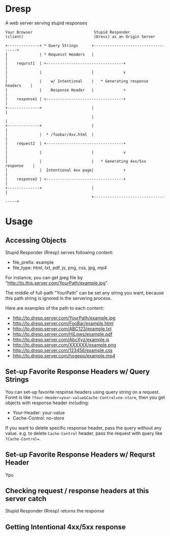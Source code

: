 # Dresp
A web server serving stupid responses


```
Your Browser                           Stupid Responder
(client)                               (Dress) as an Origin Server

+--------------+ * Query Strings      +------------------------------------+
|              | * Requesst Headers   |                                    |
|    requrst1  | +----------------------------------+                      |
|              |                      |             v                      |
|              |    w/ Intentional    |   * Generating response headers    |
|              |    Response Header   |             +                      |
|    response1 | <----------------------------------+                      |
+--------------+                      |                                    |
                                      |                                    |
+--------------+                      |                                    |
|              |  * /foobar/4xx.html  |                                    |
|    request2  | +----------------------------------+                      |
|              |                      |             v                      |
|              |                      |   * Generating 4xx/5xx response    |
|              |  Intentional 4xx page|             +                      |
|    response2 | <----------------------------------+                      |
+--------------+                      |                                    |
                                      +------------------------------------+

```


# Usage

## Accessing Objects

Stupid Responder (Rresp) serves following content:

* file_prefix: example
* file_type: html, txt, pdf, js, png, css, jpg, mp4

For instance, you can get jpeg file by "http://to.this.server.com/YourPath/example.jpg".

The middle of full-path "YourPath" can be set any string you want, because this path string
is ignored in the servering process.

Here are examples of the path to each content:

* http://to.dresp.server.com/YourPath/example.jpg
* http://to.dresp.server.com/FooBar/example.html
* http://to.dresp.server.com/ABC123/example.txt
* http://to.dresp.server.com/HiLows/example.pdf
* http://to.dresp.server.com/AbcXyz/example.js
* http://to.dresp.server.com/XXXXXX/example.png
* http://to.dresp.server.com/123456/example.css
* http://to.dresp.server.com/hogepo/example.mp4

## Set-up Favorite Response Headers w/ Query Strings

You can set-up favorite respinse headers using query string on a request.
Formt is like `?Your-Header=your-value&Cache-Control=no-store`, then you get
objects with response header including:

* Your-Header: your-value
* Cache-Control: no-store

If you want to delete specific response header, pass the query without any value.
e.g. to delete `Cache-Control` header, pass the request with query like `?Cache-Control=`.


## Set-up Favorite Response Headers w/ Requrst Header

Ypu 


## Checking request / response headers at this server catch

Stupid Responder (Rresp) returns the response



## Getting Intentional 4xx/5xx response 



